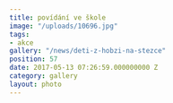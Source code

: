 ```yaml
---
title: povídání ve škole
image: "/uploads/10696.jpg"
tags:
- akce
gallery: "/news/deti-z-hobzi-na-stezce"
position: 57
date: 2017-05-13 07:26:59.000000000 Z
category: gallery
layout: photo
---
```

